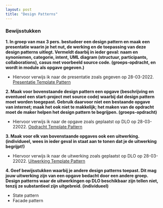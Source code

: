 ```yaml
---
layout: post
title: "Design Patterns"
---
```


### Bewijsstukken

**1. In groep van max 3 pers. bestudeer een design pattern en maak een presentatie waarin je het nut, de werking en de toepassing van deze design patterns uitlegt. Vermeldt daarbij in ieder geval: naam en synoniemen, categorie, intent, UML diagram (structuur, participants, collaborations), casus met voorbeeld source code. (groeps-opdracht, en wordt in module als opgave gegeven.)**

- Hiervoor verwijs ik naar de presentatie zoals gegeven op 28-03-2022. <a href="https://dlo.mijnhva.nl/d2l/le/content/329878/viewContent/1164914/View" target="_blank">Presentatie Template Pattern</a>


**2. Maak voor bovenstaande design pattern een opgave (beschrijving en eventueel een start-project met source code) waarbij dat design pattern moet worden toegepast. Gebruik daarvoor niet een bestaande opgave van internet; maak het ook niet te makkelijk; het maken van de opdracht moet de maker helpen het design pattern te begrijpen. (groeps-opdracht)**

- Hiervoor verwijs ik naar de opgave zoals geplaatst op DLO op 28-03-22022. <a href="https://dlo.mijnhva.nl/d2l/le/content/329878/viewContent/1164915/View" target="_blank">Opdracht Template Pattern</a>


**3. Maak voor elk van bovenstaande opgaves ook een uitwerking. (individueel, wees in ieder geval in staat aan te tonen dat je de uitwerking begrijpt!)**

- Hiervoor verwijs ik naar de uitwerking zoals geplaatst op DLO op 28-03-22022. <a href="https://dlo.mijnhva.nl/d2l/le/content/329878/viewContent/1164913/View" target="_blank">Uitwerking Template Pattern</a>


**4. Geef bewijsstukken waarbij je andere design patterns toepast. Dit mag jouw uitwerking zijn van een opgave bedacht door een andere groep. Design patterns waar de uitwerkingen op DLO beschikbaar zijn tellen niet, tenzij ze substantieel zijn uitgebreid. (individueel)**

- State pattern
- Facade pattern
